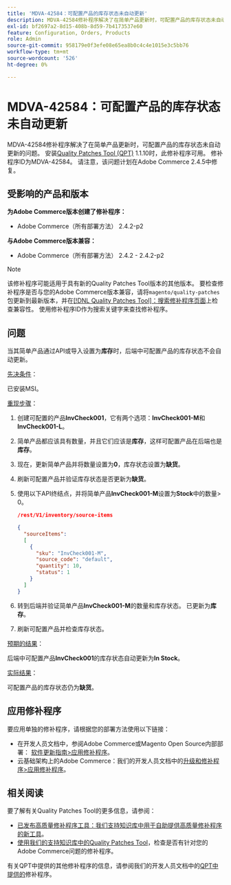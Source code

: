 ```yaml
---
title: 'MDVA-42584：可配置产品的库存状态未自动更新'
description: MDVA-42584修补程序解决了在简单产品更新时，可配置产品的库存状态未自动更新的问题。 安装[Quality Patches Tool (QPT)](/help/announcements/adobe-commerce-announcements/magento-quality-patches-released-new-tool-to-self-serve-quality-patches.md) 1.1.10后，即可使用此修补程序。 修补程序ID为MDVA-42584。 请注意，该问题计划在Adobe Commerce 2.4.5中修复。
exl-id: bf2697a2-8d15-408b-8d59-7b4173537e60
feature: Configuration, Orders, Products
role: Admin
source-git-commit: 958179e0f3efe08e65ea8b0c4c4e1015e3c5bb76
workflow-type: tm+mt
source-wordcount: '526'
ht-degree: 0%

---
```


# MDVA-42584：可配置产品的库存状态未自动更新

MDVA-42584修补程序解决了在简单产品更新时，可配置产品的库存状态未自动更新的问题。 安装[Quality Patches Tool (QPT)](/help/announcements/adobe-commerce-announcements/magento-quality-patches-released-new-tool-to-self-serve-quality-patches.md) 1.1.10时，此修补程序可用。 修补程序ID为MDVA-42584。 请注意，该问题计划在Adobe Commerce 2.4.5中修复。

## 受影响的产品和版本

**为Adobe Commerce版本创建了修补程序：**

* Adobe Commerce（所有部署方法） 2.4.2-p2

**与Adobe Commerce版本兼容：**

* Adobe Commerce（所有部署方法） 2.4.2 - 2.4.2-p2

>[!NOTE]
>
>该修补程序可能适用于具有新的Quality Patches Tool版本的其他版本。 要检查修补程序是否与您的Adobe Commerce版本兼容，请将`magento/quality-patches`包更新到最新版本，并在[[!DNL Quality Patches Tool]：搜索修补程序页面](https://devdocs.magento.com/quality-patches/tool.html#patch-grid)上检查兼容性。 使用修补程序ID作为搜索关键字来查找修补程序。

## 问题

当其简单产品通过API或导入设置为&#x200B;**库存**&#x200B;时，后端中可配置产品的库存状态不会自动更新。

<u>先决条件</u>：

已安装MSI。

<u>重现步骤</u>：

1. 创建可配置的产品&#x200B;**InvCheck001**，它有两个选项：**InvCheck001-M**&#x200B;和&#x200B;**InvCheck001-L**。
1. 简单产品都应该具有数量，并且它们应该是&#x200B;**库存**，这样可配置产品在后端也是&#x200B;**库存**。
1. 现在，更新简单产品并将数量设置为&#x200B;**0**，库存状态设置为&#x200B;**缺货**。
1. 刷新可配置产品并验证库存状态是否更新为&#x200B;**缺货**。
1. 使用以下API终结点，并将简单产品&#x200B;**InvCheck001-M**&#x200B;设置为&#x200B;**Stock**&#x200B;中的数量> 0。

   ```JSON
   /rest/V1/inventory/source-items
   
   {
     "sourceItems":
     [
       {
         "sku": "InvCheck001-M",
         "source_code": "default",
         "quantity": 10,
         "status": 1
       }
     ]
   }
   ```

1. 转到后端并验证简单产品&#x200B;**InvCheck001-M**&#x200B;的数量和库存状态。 已更新为&#x200B;**库存**。
1. 刷新可配置产品并检查库存状态。

<u>预期的结果</u>：

后端中可配置产品&#x200B;**InvCheck001**&#x200B;的库存状态自动更新为&#x200B;**In Stock**。

<u>实际结果</u>：

可配置产品的库存状态仍为&#x200B;**缺货**。

## 应用修补程序

要应用单独的修补程序，请根据您的部署方法使用以下链接：

* 在开发人员文档中，参阅Adobe Commerce或Magento Open Source内部部署： [软件更新指南>应用修补程序](https://devdocs.magento.com/guides/v2.4/comp-mgr/patching/mqp.html)。
* 云基础架构上的Adobe Commerce：我们的开发人员文档中的[升级和修补程序>应用修补程序](https://devdocs.magento.com/cloud/project/project-patch.html)。

## 相关阅读

要了解有关Quality Patches Tool的更多信息，请参阅：

* [已发布高质量修补程序工具：我们支持知识库中用于自助提供高质量修补程序的新工具](/help/announcements/adobe-commerce-announcements/magento-quality-patches-released-new-tool-to-self-serve-quality-patches.md)。
* [使用我们的支持知识库中的Quality Patches Tool](/help/support-tools/patches-available-in-qpt-tool/check-patch-for-magento-issue-with-magento-quality-patches.md)，检查是否有针对您的Adobe Commerce问题的修补程序。

有关QPT中提供的其他修补程序的信息，请参阅我们的开发人员文档中的[QPT中提供的](https://devdocs.magento.com/quality-patches/tool.html#patch-grid)修补程序。
